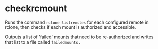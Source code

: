 # checkrcmount

Runs the command `rclone listremotes` for each configured remote in rclone, then checks if each mount is authorized and accessible. 

Outputs a list of 'failed' mounts that need to be re-authorized and writes that list to a file called `failedmounts` .
